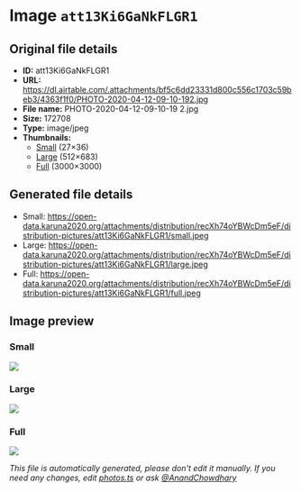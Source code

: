 # Image `att13Ki6GaNkFLGR1`

## Original file details

- **ID:** att13Ki6GaNkFLGR1
- **URL:** https://dl.airtable.com/.attachments/bf5c6dd23331d800c556c1703c59beb3/4363f1f0/PHOTO-2020-04-12-09-10-192.jpg
- **File name:** PHOTO-2020-04-12-09-10-19 2.jpg
- **Size:** 172708
- **Type:** image/jpeg
- **Thumbnails:**
  - [Small](https://dl.airtable.com/.attachmentThumbnails/0aa39c969ccc463ed7d6d3d904e147ca/bd093ca2) (27×36)
  - [Large](https://dl.airtable.com/.attachmentThumbnails/ede5dced56760743c9369ae5cedb6e06/542d1e79) (512×683)
  - [Full](https://dl.airtable.com/.attachmentThumbnails/45d9e3091a74018c09af606c24ac05d6/8773a196) (3000×3000)

## Generated file details

- Small: https://open-data.karuna2020.org/attachments/distribution/recXh74oYBWcDm5eF/distribution-pictures/att13Ki6GaNkFLGR1/small.jpeg
- Large: https://open-data.karuna2020.org/attachments/distribution/recXh74oYBWcDm5eF/distribution-pictures/att13Ki6GaNkFLGR1/large.jpeg
- Full: https://open-data.karuna2020.org/attachments/distribution/recXh74oYBWcDm5eF/distribution-pictures/att13Ki6GaNkFLGR1/full.jpeg

## Image preview

### Small

![](https://open-data.karuna2020.org/attachments/distribution/recXh74oYBWcDm5eF/distribution-pictures/att13Ki6GaNkFLGR1/small.jpeg)

### Large

![](https://open-data.karuna2020.org/attachments/distribution/recXh74oYBWcDm5eF/distribution-pictures/att13Ki6GaNkFLGR1/large.jpeg)

### Full

![](https://open-data.karuna2020.org/attachments/distribution/recXh74oYBWcDm5eF/distribution-pictures/att13Ki6GaNkFLGR1/full.jpeg)

_This file is automatically generated, please don't edit it manually. If you need any changes, edit [photos.ts](/photos.ts) or ask [@AnandChowdhary](https://github.com/AnandChowdhary)_
